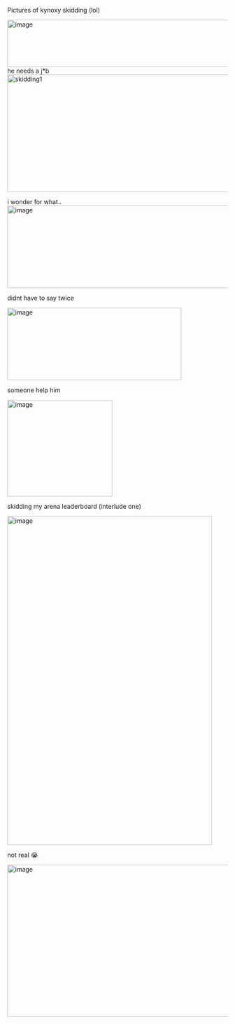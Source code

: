 Pictures of kynoxy skidding (lol)

<img width="541" height="108" alt="image" src="https://github.com/user-attachments/assets/6a8edd1c-dd49-4da0-bcd0-352b1ce2ce65" />
he needs a j*b
<img width="837" height="269" alt="skidding1" src="https://github.com/user-attachments/assets/4dd26311-7bce-4c3c-a028-53c26fa054dd" />

i wonder for what..
<img width="1294" height="189" alt="image" src="https://github.com/user-attachments/assets/ddb0cd28-8cfe-433b-ba81-f6e3f951e01b" />

didnt have to say twice


<img width="398" height="166" alt="image" src="https://github.com/user-attachments/assets/5cb8bfaf-8a5e-4cc6-a986-26dd5b7fbdfa" />

someone help him

<img width="240" height="221" alt="image" src="https://github.com/user-attachments/assets/70b22097-7954-48e4-9157-eafbc4d47e41" />

skidding my arena leaderboard (interlude one)


<img width="468" height="753" alt="image" src="https://github.com/user-attachments/assets/ce9363a4-95fe-4fcf-82db-cf92faa86dac" />

not real :sob:


<img width="594" height="348" alt="image" src="https://github.com/user-attachments/assets/964c3045-1ac9-44b5-bc9c-9bae65723030" />
